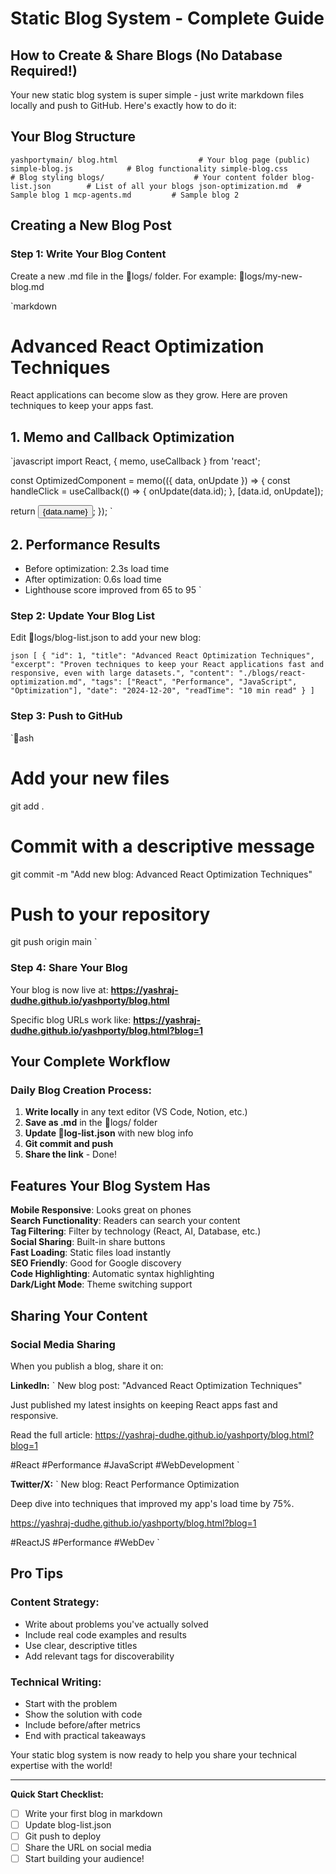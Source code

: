 ﻿#  Static Blog System - Complete Guide

##  How to Create & Share Blogs (No Database Required!)

Your new static blog system is super simple - just write markdown files locally and push to GitHub. Here's exactly how to do it:

##  Your Blog Structure

`
yashportymain/
 blog.html                  # Your blog page (public)
 simple-blog.js            # Blog functionality
 simple-blog.css           # Blog styling
 blogs/                    # Your content folder
     blog-list.json        # List of all your blogs
     json-optimization.md  # Sample blog 1
     mcp-agents.md         # Sample blog 2
`

##  Creating a New Blog Post

### Step 1: Write Your Blog Content

Create a new .md file in the logs/ folder. For example: logs/my-new-blog.md

`markdown
# Advanced React Optimization Techniques

React applications can become slow as they grow. Here are proven techniques to keep your apps fast.

## 1. Memo and Callback Optimization

`javascript
import React, { memo, useCallback } from 'react';

const OptimizedComponent = memo(({ data, onUpdate }) => {
  const handleClick = useCallback(() => {
    onUpdate(data.id);
  }, [data.id, onUpdate]);

  return <button onClick={handleClick}>{data.name}</button>;
});
`

## 2. Performance Results

- Before optimization: 2.3s load time
- After optimization: 0.6s load time
- Lighthouse score improved from 65 to 95
`

### Step 2: Update Your Blog List

Edit logs/blog-list.json to add your new blog:

`json
[
  {
    "id": 1,
    "title": "Advanced React Optimization Techniques",
    "excerpt": "Proven techniques to keep your React applications fast and responsive, even with large datasets.",
    "content": "./blogs/react-optimization.md",
    "tags": ["React", "Performance", "JavaScript", "Optimization"],
    "date": "2024-12-20",
    "readTime": "10 min read"
  }
]
`

### Step 3: Push to GitHub

`ash
# Add your new files
git add .

# Commit with a descriptive message
git commit -m "Add new blog: Advanced React Optimization Techniques"

# Push to your repository
git push origin main
`

### Step 4: Share Your Blog

Your blog is now live at:
**https://yashraj-dudhe.github.io/yashporty/blog.html**

Specific blog URLs work like:
**https://yashraj-dudhe.github.io/yashporty/blog.html?blog=1**

##  Your Complete Workflow

### Daily Blog Creation Process:

1. **Write locally** in any text editor (VS Code, Notion, etc.)
2. **Save as .md** in the logs/ folder
3. **Update log-list.json** with new blog info
4. **Git commit and push**
5. **Share the link** - Done! 

##  Features Your Blog System Has

 **Mobile Responsive**: Looks great on phones  
 **Search Functionality**: Readers can search your content  
 **Tag Filtering**: Filter by technology (React, AI, Database, etc.)  
 **Social Sharing**: Built-in share buttons  
 **Fast Loading**: Static files load instantly  
 **SEO Friendly**: Good for Google discovery  
 **Code Highlighting**: Automatic syntax highlighting  
 **Dark/Light Mode**: Theme switching support  

##  Sharing Your Content

### Social Media Sharing

When you publish a blog, share it on:

**LinkedIn:**
`
 New blog post: "Advanced React Optimization Techniques"

Just published my latest insights on keeping React apps fast and responsive.

Read the full article: https://yashraj-dudhe.github.io/yashporty/blog.html?blog=1

#React #Performance #JavaScript #WebDevelopment
`

**Twitter/X:**
`
 New blog: React Performance Optimization

Deep dive into techniques that improved my app's load time by 75%.

 https://yashraj-dudhe.github.io/yashporty/blog.html?blog=1

#ReactJS #Performance #WebDev
`

##  Pro Tips

### Content Strategy:
- Write about problems you've actually solved
- Include real code examples and results
- Use clear, descriptive titles
- Add relevant tags for discoverability

### Technical Writing:
- Start with the problem
- Show the solution with code
- Include before/after metrics
- End with practical takeaways

Your static blog system is now ready to help you share your technical expertise with the world! 

---

**Quick Start Checklist:**
- [ ] Write your first blog in markdown
- [ ] Update blog-list.json
- [ ] Git push to deploy
- [ ] Share the URL on social media
- [ ] Start building your audience! 
